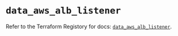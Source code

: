 # `data_aws_alb_listener`

Refer to the Terraform Registory for docs: [`data_aws_alb_listener`](https://registry.terraform.io/providers/hashicorp/aws/5.13.0/docs/data-sources/alb_listener).
